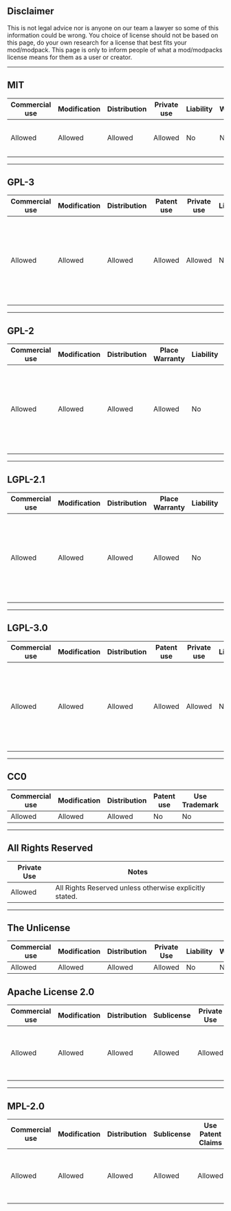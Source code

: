 ## Disclaimer
This is not legal advice nor is anyone on our team a lawyer so some of this information could be wrong. You choice of license should not be based on this page, do your own research for a license that best fits your mod/modpack. This page is only to inform people of what a mod/modpacks license means for them as a user or creator.
___
## MIT
| Commercial use | Modification | Distribution | Private use | Liability | Warrenty | Conditions |
| --- | --- | --- | --- | --- | --- | --- |
| Allowed | Allowed | Allowed | Allowed | No | No | License and copyright notice. |
___
## GPL-3
| Commercial use | Modification | Distribution | Patent use | Private use | Liability | Warrenty | Conditions |
| --- | --- | --- | --- | --- | --- | --- | --- |
| Allowed | Allowed | Allowed | Allowed | Allowed | No | No | License and copyright notice.<br>State changes.<br>Disclose source.<br>Same license. |
___
## GPL-2
| Commercial use | Modification | Distribution | Place Warranty | Liability | Sublicense| Conditions |
| --- | --- | --- | --- | --- | --- | --- |
| Allowed | Allowed | Allowed | Allowed | No | No | License and copyright notice.<br>State changes.<br>Disclose source.<br>Same license. |
___
## LGPL-2.1
| Commercial use | Modification | Distribution | Place Warranty | Liability | Conditions |
| --- | --- | --- | --- | --- | --- |
| Allowed | Allowed | Allowed | Allowed | No | License and copyright notice.<br>State changes.<br>Disclose source.<br>Same license. |
___
## LGPL-3.0
| Commercial use | Modification | Distribution | Patent use | Private use | Liability | Warrenty | Conditions |
| --- | --- | --- | --- | --- | --- | --- | --- |
| Allowed | Allowed | Allowed | Allowed | Allowed | No | No | License and copyright notice.<br>State changes.<br>Disclose source.<br>Same license. |
___
## CC0
| Commercial use | Modification | Distribution | Patent use | Use Trademark | Private use | Liability | Warrenty | Conditions |
| --- | --- | --- | --- | --- | --- | --- | --- | --- |
| Allowed | Allowed | Allowed | No | No | Allowed | No | No | None Yet. |
___
## All Rights Reserved
| Private Use | Notes |
| --- | --- |
| Allowed | All Rights Reserved unless otherwise explicitly stated. |
___
## The Unlicense
| Commercial use | Modification | Distribution | Private Use | Liability | Warrenty | Conditions |
| --- | --- | --- | --- | --- | --- | --- |
| Allowed | Allowed | Allowed | Allowed | No | No | None. |

## Apache License 2.0
| Commercial use | Modification | Distribution | Sublicense | Private Use | Use Patent | Place Warranty | Liability | Warrenty | Conditions |
| --- | --- | --- | --- | --- | --- | --- | --- | --- | --- |
| Allowed | Allowed | Allowed | Allowed | Allowed | Allowed | Allowed | No | No | License and copyright notice.<br>State changes. |
___
## MPL-2.0
| Commercial use | Modification | Distribution | Sublicense | Use Patent Claims | Place Warranty | Liability | Warrenty | Use Trademark | Conditions |
| --- | --- | --- | --- | --- | --- | --- | --- | --- | --- |
| Allowed | Allowed | Allowed | Allowed | Allowed | Allowed | No | No | No | License and copyright notice.<br>Disclose Source. |
